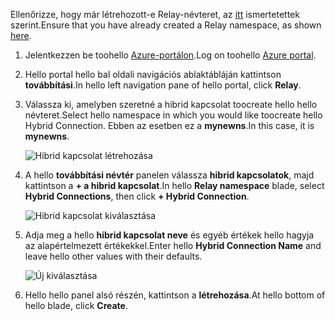 <span data-ttu-id="44d8e-101">Ellenőrizze, hogy már létrehozott-e Relay-névteret, az [itt][namespace-how-to] ismertetettek szerint.</span><span class="sxs-lookup"><span data-stu-id="44d8e-101">Ensure that you have already created a Relay namespace, as shown [here][namespace-how-to].</span></span>

1. <span data-ttu-id="44d8e-102">Jelentkezzen be toohello [Azure-portálon](https://portal.azure.com).</span><span class="sxs-lookup"><span data-stu-id="44d8e-102">Log on toohello [Azure portal](https://portal.azure.com).</span></span>
2. <span data-ttu-id="44d8e-103">Hello portal hello bal oldali navigációs ablaktábláján kattintson **továbbítási**.</span><span class="sxs-lookup"><span data-stu-id="44d8e-103">In hello left navigation pane of hello portal, click **Relay**.</span></span>
3. <span data-ttu-id="44d8e-104">Válassza ki, amelyben szeretné a hibrid kapcsolat toocreate hello hello névteret.</span><span class="sxs-lookup"><span data-stu-id="44d8e-104">Select hello namespace in which you would like toocreate hello Hybrid Connection.</span></span> <span data-ttu-id="44d8e-105">Ebben az esetben ez a **mynewns**.</span><span class="sxs-lookup"><span data-stu-id="44d8e-105">In this case, it is **mynewns**.</span></span>
   
    ![Hibrid kapcsolat létrehozása](./media/relay-create-hybrid-connection-portal/create-hc-1.png)
4. <span data-ttu-id="44d8e-107">A hello **továbbítási névtér** panelen válassza **hibrid kapcsolatok**, majd kattintson a **+ a hibrid kapcsolat**.</span><span class="sxs-lookup"><span data-stu-id="44d8e-107">In hello **Relay namespace** blade, select **Hybrid Connections**, then click **+ Hybrid Connection**.</span></span>
   
    ![Hibrid kapcsolat kiválasztása](./media/relay-create-hybrid-connection-portal/create-hc-2.png)
5. <span data-ttu-id="44d8e-109">Adja meg a hello **hibrid kapcsolat neve** és egyéb értékek hello hagyja az alapértelmezett értékekkel.</span><span class="sxs-lookup"><span data-stu-id="44d8e-109">Enter hello **Hybrid Connection Name** and leave hello other values with their defaults.</span></span>
   
    ![Új kiválasztása](./media/relay-create-hybrid-connection-portal/create-hc-3.png)
6. <span data-ttu-id="44d8e-111">Hello hello panel alsó részén, kattintson a **létrehozása**.</span><span class="sxs-lookup"><span data-stu-id="44d8e-111">At hello bottom of hello blade, click **Create**.</span></span>

[namespace-how-to]: ../articles/service-bus-relay/relay-create-namespace-portal.md 